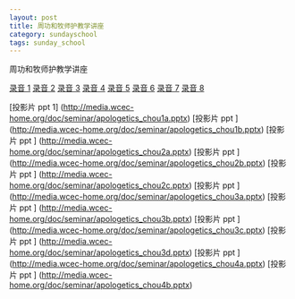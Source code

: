 ```yaml
---
layout: post 
title: 周功和牧师护教学讲座
category: sundayschool
tags: sunday_school
---
```


周功和牧师护教学讲座

 [录音 1](http://media.wcec-home.org/audio/seminar/20150814_Chou.mp3)
 [录音 2](http://media.wcec-home.org/audio/seminar/20150815_ChouPart1.mp3)
 [录音 3](http://media.wcec-home.org/audio/seminar/20150815_ChouPart2.mp3)
 [录音 4](http://media.wcec-home.org/audio/seminar/20150815_ChouPart3.mp3)
 [录音 5](http://media.wcec-home.org/audio/seminar/20150815_ChouPart4.mp3)
 [录音 6](http://media.wcec-home.org/audio/seminar/20150815_ChouPart5.mp3)
 [录音 7](http://media.wcec-home.org/audio/seminar/20150816_ChouPart1.mp3)
 [录音 8](http://media.wcec-home.org/audio/message/20150816_Chou.mp3)


 [投影片 ppt 1]  (http://media.wcec-home.org/doc/seminar/apologetics_chou1a.pptx)
 [投影片 ppt ]  (http://media.wcec-home.org/doc/seminar/apologetics_chou1b.pptx)
 [投影片 ppt ]  (http://media.wcec-home.org/doc/seminar/apologetics_chou2a.pptx)
 [投影片 ppt ]  (http://media.wcec-home.org/doc/seminar/apologetics_chou2b.pptx)
 [投影片 ppt ]  (http://media.wcec-home.org/doc/seminar/apologetics_chou2c.pptx)
 [投影片 ppt ]  (http://media.wcec-home.org/doc/seminar/apologetics_chou3a.pptx)
 [投影片 ppt ]  (http://media.wcec-home.org/doc/seminar/apologetics_chou3b.pptx)
 [投影片 ppt ]  (http://media.wcec-home.org/doc/seminar/apologetics_chou3c.pptx)
 [投影片 ppt ]  (http://media.wcec-home.org/doc/seminar/apologetics_chou3d.pptx)
 [投影片 ppt ]  (http://media.wcec-home.org/doc/seminar/apologetics_chou4a.pptx)
 [投影片 ppt ]  (http://media.wcec-home.org/doc/seminar/apologetics_chou4b.pptx)